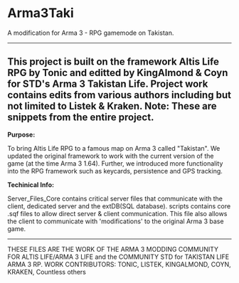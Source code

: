 # Arma3Taki
A modification for Arma 3 - RPG gamemode on Takistan.

------------------
This project is built on the framework Altis Life RPG by Tonic and editted by KingAlmond & Coyn for STD's Arma 3 Takistan Life. Project work contains edits from various authors including but not limited to Listek & Kraken. Note: These are snippets from the entire project.
------------------


******Purpose:******

To bring Altis Life RPG to a famous map on Arma 3 called "Takistan". We updated the original framework to work with the current version of the game (at the time Arma 3 1.64). Further, we introduced more functionality into the RPG framework such as keycards, persistence and GPS tracking.

******Techinical Info:******

Server_Files_Core contains critical server files that communicate with the client, dedicated server and the extDB(SQL database).
scripts contains core .sqf files to allow direct server & client communication. This file also allows the client to communicate with 'modifications' to the original Arma 3 base game.






































-------------
THESE FILES ARE THE WORK OF THE ARMA 3 MODDING COMMUNITY FOR ALTIS LIFE/ARMA 3 LIFE and the COMMUNITY STD for TAKISTAN LIFE ARMA 3 RP.
WORK CONTRIBUTORS: TONIC, LISTEK, KINGALMOND, COYN, KRAKEN, Countless others


